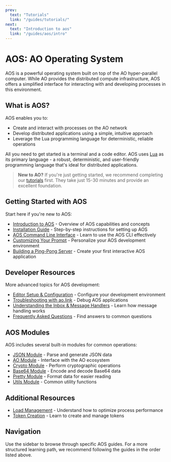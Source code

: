 ```yaml
---
prev:
  text: "Tutorials"
  link: "/guides/tutorials/"
next:
  text: "Introduction to aos"
  link: "/guides/aos/intro"
---
```


# AOS: AO Operating System

AOS is a powerful operating system built on top of the AO hyper-parallel computer. While AO provides the distributed compute infrastructure, AOS offers a simplified interface for interacting with and developing processes in this environment.

## What is AOS?

AOS enables you to:

- Create and interact with processes on the AO network
- Develop distributed applications using a simple, intuitive approach
- Leverage the Lua programming language for deterministic, reliable operations

All you need to get started is a terminal and a code editor. AOS uses [Lua](../../concepts/lua.md) as its primary language - a robust, deterministic, and user-friendly programming language that's ideal for distributed applications.

> **New to AO?** If you're just getting started, we recommend completing our [tutorials](../../tutorials/index) first. They take just 15-30 minutes and provide an excellent foundation.

## Getting Started with AOS

Start here if you're new to AOS:

- [Introduction to AOS](intro) - Overview of AOS capabilities and concepts
- [Installation Guide](installing) - Step-by-step instructions for setting up AOS
- [AOS Command Line Interface](cli) - Learn to use the AOS CLI effectively
- [Customizing Your Prompt](prompt) - Personalize your AOS development environment
- [Building a Ping-Pong Server](pingpong) - Create your first interactive AOS application

## Developer Resources

More advanced topics for AOS development:

- [Editor Setup & Configuration](editor) - Configure your development environment
- [Troubleshooting with ao.link](troubleshooting) - Debug AOS applications
- [Understanding the Inbox & Message Handlers](inbox-and-handlers) - Learn how message handling works
- [Frequently Asked Questions](faq) - Find answers to common questions

## AOS Modules

AOS includes several built-in modules for common operations:

- [JSON Module](modules/json) - Parse and generate JSON data
- [AO Module](modules/ao) - Interface with the AO ecosystem
- [Crypto Module](modules/crypto) - Perform cryptographic operations
- [Base64 Module](modules/base64) - Encode and decode Base64 data
- [Pretty Module](modules/pretty) - Format data for easier reading
- [Utils Module](modules/utils) - Common utility functions

## Additional Resources

- [Load Management](load) - Understand how to optimize process performance
- [Token Creation](token) - Learn to create and manage tokens

## Navigation

Use the sidebar to browse through specific AOS guides. For a more structured learning path, we recommend following the guides in the order listed above.
